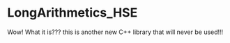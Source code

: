 # LongArithmetics_HSE
Wow! What it is??? this is another new C++ library that will never be used!!!
